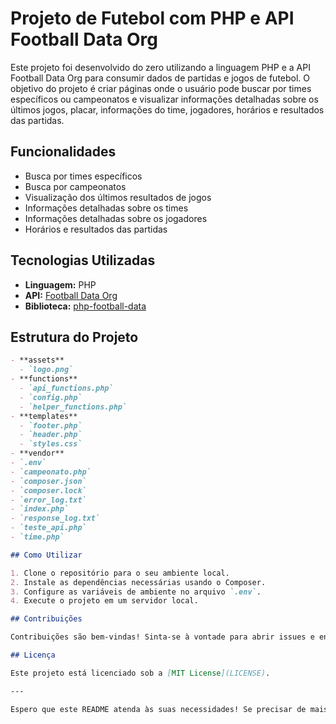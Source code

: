 # Projeto de Futebol com PHP e API Football Data Org

Este projeto foi desenvolvido do zero utilizando a linguagem PHP e a API Football Data Org para consumir dados de partidas e jogos de futebol. O objetivo do projeto é criar páginas onde o usuário pode buscar por times específicos ou campeonatos e visualizar informações detalhadas sobre os últimos jogos, placar, informações do time, jogadores, horários e resultados das partidas.

## Funcionalidades

- Busca por times específicos
- Busca por campeonatos
- Visualização dos últimos resultados de jogos
- Informações detalhadas sobre os times
- Informações detalhadas sobre os jogadores
- Horários e resultados das partidas

## Tecnologias Utilizadas

- **Linguagem:** PHP
- **API:** [Football Data Org](https://www.football-data.org/)
- **Biblioteca:** [php-football-data](https://github.com/einar-hansen/php-football-data)

## Estrutura do Projeto

```markdown
- **assets**
  - `logo.png`
- **functions**
  - `api_functions.php`
  - `config.php`
  - `helper_functions.php`
- **templates**
  - `footer.php`
  - `header.php`
  - `styles.css`
- **vendor**
- `.env`
- `campeonato.php`
- `composer.json`
- `composer.lock`
- `error_log.txt`
- `index.php`
- `response_log.txt`
- `teste_api.php`
- `time.php`

## Como Utilizar

1. Clone o repositório para o seu ambiente local.
2. Instale as dependências necessárias usando o Composer.
3. Configure as variáveis de ambiente no arquivo `.env`.
4. Execute o projeto em um servidor local.

## Contribuições

Contribuições são bem-vindas! Sinta-se à vontade para abrir issues e enviar pull requests.

## Licença

Este projeto está licenciado sob a [MIT License](LICENSE).

---

Espero que este README atenda às suas necessidades! Se precisar de mais alguma coisa, estou aqui para ajudar. 😊
